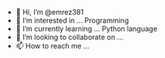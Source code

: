 - 👋 Hi, I’m @emrez381
- 👀 I’m interested in ... Programming 
- 🌱 I’m currently learning ... Python language 
- 💞️ I’m looking to collaborate on ... 
- 📫 How to reach me ...

<!---
emrez381/emrez381 is a ✨ special ✨ repository because its `README.md` (this file) appears on your GitHub profile.
You can click the Preview link to take a look at your changes.
--->
